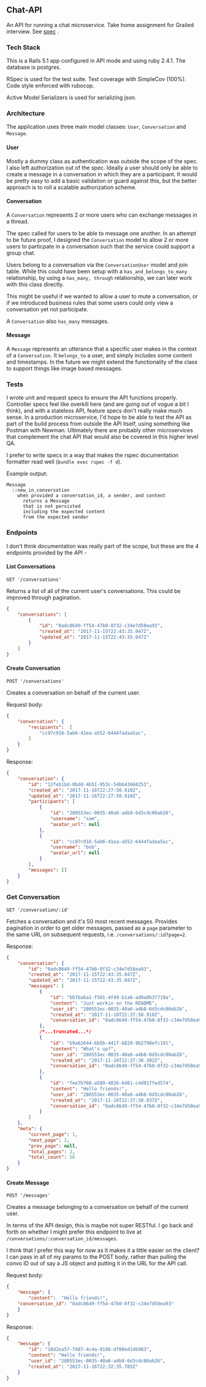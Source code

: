 ## Chat-API

An API for running a chat microservice. Take home assignment for Grailed interview. See [spec](spec.md) .

### Tech Stack

This is a Rails 5.1 app configured in API mode and using ruby 2.4.1. The database is postgres.

RSpec is used for the test suite. Test coverage with SimpleCov (100%). Code style enforced with rubocop.

Active Model Serializers is used for serializing json.

### Architecture

The application uses three main model classes: `User`, `Conversation` and `Message`.

#### User
Mostly a dummy class as authentication was outside the scope of the spec. I also left authorization out of the spec. Ideally a user should only be able to create a message in a conversation in which they are a participant. It would be pretty easy to add a basic validation or guard against this, but the better approach is to roll a scalable authorization scheme.

#### Conversation
A `Conversation` represents 2 or more users who can exchange messages in a thread.

The spec called for users to be able to message one another. In an attempt to be future proof, I designed the `Conversation` model to allow 2 or more users to particpate in a conversation such that the service could support a group chat.

Users belong to a conversation via the `ConversationUser` model and join table. While this could have been setup with a `has_and_belongs_to_many` relationship, by using a `has_many, through` relationship, we can later work with this class directly.

This might be useful if we wanted to allow a user to mute a conversation, or if we introduced business rules that some users could only view a conversation yet not participate.

A `Conversation` also `has_many` messages.

#### Message

A `Message` represents an utterance that a specific user makes in the context of a `Conversation`. It `belongs_to` a user, and simply includes some content and timestamps. In the future we might extend the functionality of the class to support things like image based messages.

### Tests
I wrote unit and request specs to ensure the API functions properly. Controller specs feel like overkill here (and are going out of vogue a bit I think), and with a stateless API, feature specs don't really make much sense. In a production microservice, I'd hope to be able to test the API as part of the build process from outside the API itself, using something like Postman with Newman. Ultimately there are probably other microservices that complement the chat API that would also be covered in this higher level QA.

I prefer to write specs in a way that makes the rspec documentation formatter read well (`bundle exec rspec -f d`).

Example output:
```
Message
  ::new_in_conversation
    when provided a conversation_id, a sender, and content
      returns a Message
      that is not persisted
      including the expected content
      from the expected sender
```

### Endpoints
I don't think documentation was really part of the scope, but these are the 4 endpoints provided by the API -

#### List Conversations

`GET '/conversations'`

Returns a list of all of the current user's conversations. This could be improved through pagination.

```json
{
    "conversations": [
        {
            "id": "0adc8649-ff54-47b0-8f32-c34e7d58ea93",
            "created_at": "2017-11-15T22:43:35.047Z",
            "updated_at": "2017-11-15T22:43:35.047Z"
        }
    ]
}
```

#### Create Conversation

`POST '/conversations'`

Creates a conversation on behalf of the current user.

Request body:

```json
{
	"conversation": {
		"recipients":  [
			"cc97c916-5ab6-41ea-a552-6444fadaa5ac",
		]
	}
}
```

Response:
```json
{
    "conversation": {
        "id": "12feb1bd-0bdd-4b51-953c-54bb43668253",
        "created_at": "2017-11-16T22:27:50.910Z",
        "updated_at": "2017-11-16T22:27:50.910Z",
        "participants": [
            {
                "id": "280553ec-0035-40a6-a4b8-6d3cdc00ab26",
                "username": "sam",
                "avatar_url": null
            },
            {
                "id": "cc97c916-5ab6-41ea-a552-6444fadaa5ac",
                "username": "bob",
                "avatar_url": null
            }
        ],
        "messages": []
    }
}
```

### Get Conversation
`GET '/conversation/:id'`

Fetches a conversation and it's 50 most recent messages. Provides pagination in order to get older messages, passed as a `page` parameter to the same URL on subsequent requests, i.e. `/conversations/:id?page=2`.

Response:

```json
{
    "conversation": {
        "id": "0adc8649-ff54-47b0-8f32-c34e7d58ea93",
        "created_at": "2017-11-15T22:43:35.047Z",
        "updated_at": "2017-11-15T22:43:35.047Z",
        "messages": [
            {
                "id": "bbfba6a1-f501-4f49-b1a6-ad9a0b37719a",
                "content": "Just workin on the README",
                "user_id": "280553ec-0035-40a6-a4b8-6d3cdc00ab26",
                "created_at": "2017-11-16T22:37:58.918Z",
                "conversation_id": "0adc8649-ff54-47b0-8f32-c34e7d58ea93"
            },
            /*...truncated...*/
            {
                "id": "b9a62644-6b5b-441f-b820-9b2790efc191",
                "content": "What's up?",
                "user_id": "280553ec-0035-40a6-a4b8-6d3cdc00ab26",
                "created_at": "2017-11-16T22:37:38.302Z",
                "conversation_id": "0adc8649-ff54-47b0-8f32-c34e7d58ea93"
            },
            {
                "id": "fee7b768-a589-4836-bd61-c4d01ffed574",
                "content": "Hello friends!",
                "user_id": "280553ec-0035-40a6-a4b8-6d3cdc00ab26",
                "created_at": "2017-11-16T22:37:38.037Z",
                "conversation_id": "0adc8649-ff54-47b0-8f32-c34e7d58ea93"
            }
        ]
    },
    "meta": {
        "current_page": 1,
        "next_page": 2,
        "prev_page": null,
        "total_pages": 2,
        "total_count": 56
    }
}
```

#### Create Message

`POST '/messages'`

Creates a message belonging to a conversation on behalf of the current user.

In terms of the API design, this is maybe not super RESTful. I go back and forth on whether I might prefer this endpoint to live at `/conversations/:conversation_id/messages`.

I think that I prefer this way for now as it makes it a little easier on the client? I can pass in all of my params to the POST body, rather than pulling the convo ID out of say a JS object and putting it in the URL for the API call.

Request body:

```json
{
	"message": {
		"content":  "Hello friends!",
    "conversation_id": "0adc8649-ff54-47b0-8f32-c34e7d58ea93"
	}
}
```

Response:

```json
{
    "message": {
        "id": "18d2ea57-f487-4c4a-8186-df80ed1db983",
        "content": "Hello friends!",
        "user_id": "280553ec-0035-40a6-a4b8-6d3cdc00ab26",
        "created_at": "2017-11-16T22:32:35.785Z"
    }
}
```
